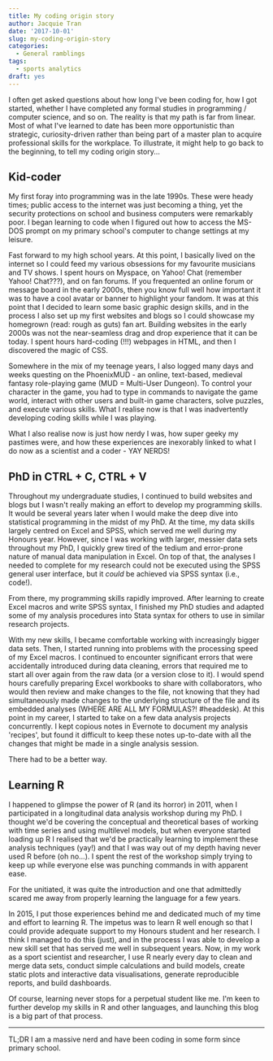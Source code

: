 ```yaml
---
title: My coding origin story
author: Jacquie Tran
date: '2017-10-01'
slug: my-coding-origin-story
categories:
  - General ramblings
tags:
  - sports analytics
draft: yes
---
```


I often get asked questions about how long I've been coding for, how I got started, whether I have completed any formal studies in programming / computer science, and so on. The reality is that my path is far from linear. Most of what I've learned to date has been more opportunistic than strategic, curiosity-driven rather than being part of a master plan to acquire professional skills for the workplace. To illustrate, it might help to go back to the beginning, to tell my coding origin story...

## Kid-coder

My first foray into programming was in the late 1990s. These were heady times; public access to the internet was just becoming a thing, yet the security protections on school and business computers were remarkably poor. I began learning to code when I figured out how to access the MS-DOS prompt on my primary school's computer to change settings at my leisure.

Fast forward to my high school years. At this point, I basically lived on the internet so I could feed my various obsessions for my favourite musicians and TV shows. I spent hours on Myspace, on Yahoo! Chat (remember Yahoo! Chat???), and on fan forums. If you frequented an online forum or message board in the early 2000s, then you know full well how important it was to have a cool avatar or banner to highlight your fandom. It was at this point that I decided to learn some basic graphic design skills, and in the process I also set up my first websites and blogs so I could showcase my homegrown (read: rough as guts) fan art. Building websites in the early 2000s was not the near-seamless drag and drop experience that it can be today. I spent hours hard-coding (!!!) webpages in HTML, and then I discovered the magic of CSS.

Somewhere in the mix of my teenage years, I also logged many days and weeks questing on the PhoenixMUD - an online, text-based, medieval fantasy role-playing game (MUD = Multi-User Dungeon). To control your character in the game, you had to type in commands to navigate the game world, interact with other users and built-in game characters, solve puzzles, and execute various skills. What I realise now is that I was inadvertently developing coding skills while I was playing.

What I also realise now is just how nerdy I was, how super geeky my pastimes were, and how these experiences are inexorably linked to what I do now as a scientist and a coder - YAY NERDS!

## PhD in CTRL + C, CTRL + V

Throughout my undergraduate studies, I continued to build websites and blogs but I wasn't really making an effort to develop my programming skills. It would be several years later when I would make the deep dive into statistical programming in the midst of my PhD. At the time, my data skills largely centred on Excel and SPSS, which served me well during my Honours year. However, since I was working with larger, messier data sets throughout my PhD, I quickly grew tired of the tedium and error-prone nature of manual data manipulation in Excel. On top of that, the analyses I needed to complete for my research could not be executed using the SPSS general user interface, but it _could_ be achieved via SPSS syntax (i.e., code!).

From there, my programming skills rapidly improved. After learning to create Excel macros and write SPSS syntax, I finished my PhD studies and adapted some of my analysis procedures into Stata syntax for others to use in similar research projects.

With my new skills, I became comfortable working with increasingly bigger data sets. Then, I started running into problems with the processing speed of my Excel macros. I continued to encounter significant errors that were  accidentally introduced during data cleaning, errors that required me to start all over again from the raw data (or a version close to it). I would spend hours carefully preparing Excel workbooks to share with collaborators, who would then review and make changes to the file, not knowing that they had simultaneously made changes to the underlying structure of the file and its embedded analyses (WHERE ARE ALL MY FORMULAS?! #headdesk). At this point in my career, I started to take on a few data analysis projects concurrently. I kept copious notes in Evernote to document my analysis 'recipes', but found it difficult to keep these notes up-to-date with all the changes that might be made in a single analysis session.

There had to be a better way.

## Learning R

I happened to glimpse the power of R (and its horror) in 2011, when I participated in a longitudinal data analysis workshop during my PhD. I thought we'd be covering the conceptual and theoretical bases of working with time series and using multilevel models, but when everyone started loading up R I realised that we'd be practically learning to implement these analysis techniques (yay!) and that I was way out of my depth having never used R before (oh no...). I spent the rest of the workshop simply trying to keep up while everyone else was punching commands in with apparent ease.

For the unitiated, it was quite the introduction and one that admittedly scared me away from properly learning the language for a few years.

In 2015, I put those experiences behind me and dedicated much of my time and effort to learning R. The impetus was to learn R well enough so that I could provide adequate support to my Honours student and her research. I think I managed to do this (just), and in the process I was able to develop a new skill set that has served me well in subsequent years. Now, in my work as a sport scientist and researcher, I use R nearly every day to clean and merge data sets, conduct simple calculations and build models, create static plots and interactive data visualisations, generate reproducible reports, and build dashboards.

Of course, learning never stops for a perpetual student like me. I'm keen to further develop my skills in R and other languages, and launching this blog is a big part of that process.

----------

TL;DR I am a massive nerd and have been coding in some form since primary school.